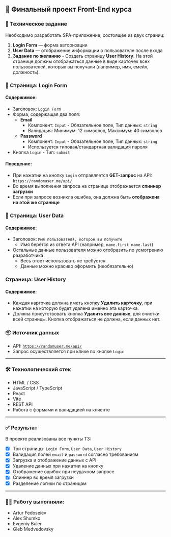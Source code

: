 ## 📍 Финальный проект Front-End курса

### 📌 Техническое задание

Необходимо разработать SPA-приложение, состоящее из двух страниц:

1. **Login Form** — форма авторизации
2. **User Data** — отображение информации о пользователе после входа
3. **Задание по желанию** - Cоздать страницу **User History**.
На этой странице должны отображаться данные в виде карточек всех пользователей, которых вы получали (например, имя, емейл, должность). 

### 🔐 Страница: Login Form

#### Содержимое:
- Заголовок: `Login Form`
- Форма, содержащая два поля:
  - **Email**
    - Компонент: `Input` - Обязательное поле, Тип данных: `string`
    - Валидация: Минимум: 12 символов, Максимум: 40 символов
  - **Password**
    - Компонент: `Input` - Обязательное поле, Тип данных: `string`
    - Используется типовая/стандартная валидация пароля
- Кнопка `Login` - Тип: `submit`

#### Поведение:
- При нажатии на кнопку `Login` отправляется **GET-запрос** на API:  
  `https://randomuser.me/api/`
- Во время выполнения запроса на странице отображается **спиннер загрузки**
- Если при запросе возникла ошибка, она должна быть **отображена на этой же странице**

### 👤 Страница: User Data

#### Содержимое:
- Заголовок: `Имя пользователя, которое вы получите`
  - Имя берётся из ответа API (например, `name.first name.last`)
- Остальные данные пользователя можно отобразить по усмотрению разработчика
  - Весь ответ использовать не требуется
  - Данные можно красиво оформить (необязательно)
 
### Страница: User History
#### Содержимое:
- Каждая карточка должна иметь кнопку **Удалить карточку**, при нажатии на которую будет удалена именно эта карточка.
- Должна присутствовать кнопка **Удалить все данные**, для очистки всей страницы. Кнопка отображаться не должна, если данных нет.

### 📦 Источник данных

- API: [`https://randomuser.me/api/`](https://randomuser.me/api/)
- Запрос осуществляется при клике по кнопке `Login`

---

### 🛠️ Технологический стек

- HTML / CSS
- JavaScript / TypeScript
- React
- Vite 
- REST API
- Работа с формами и валидацией на клиенте

---

### ✅ Результат

В проекте реализованы все пункты ТЗ:

- [x] Три страницы: `Login Form`, `User Data`, `User History`
- [x] Валидация полей `email` и `password` согласно требованиям
- [x] Загрузка и отображение данных с API
- [x] Удаление данных при нажатии на кнопку
- [x] Отображение ошибок при неудачном запросе
- [x] Спиннер во время загрузки
- [x] Разделение логики по страницам

---
### 👨‍💻 Работу выполняли:
- Artur Fedoseiev
- Alex Shumko
- Evgeniy Buler
- Gleb Medvedovsky
